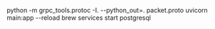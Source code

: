 
python -m grpc_tools.protoc -I. --python_out=. packet.proto
uvicorn main:app --reload
brew services start postgresql
